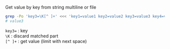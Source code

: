 Get value by key from string multiline or file
```sh
grep -Po 'key3=\K[^ ]+' <<< 'key1=value1 key2=value2 key3=value3 key4=value4'
# value3
```
`key3=` : key  
`\K` : discard matched part  
`[^ ]+` : get value (limit with next space)  
